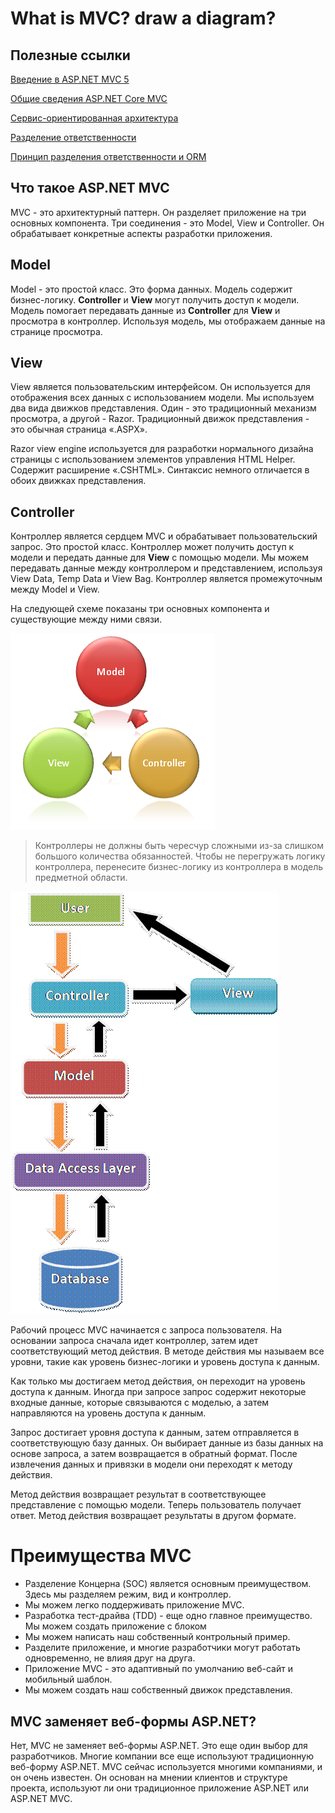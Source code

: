 # What is MVC? draw a diagram?

## Полезные ссылки 
[Введение в ASP.NET MVC 5](https://metanit.com/sharp/mvc5/1.1.php)

[Общие сведения ASP.NET Core MVC](https://docs.microsoft.com/ru-ru/aspnet/core/mvc/overview?view=aspnetcore-2.2)

[Сервис-ориентированная архитектура](https://ru.wikipedia.org/wiki/%D0%A1%D0%B5%D1%80%D0%B2%D0%B8%D1%81-%D0%BE%D1%80%D0%B8%D0%B5%D0%BD%D1%82%D0%B8%D1%80%D0%BE%D0%B2%D0%B0%D0%BD%D0%BD%D0%B0%D1%8F_%D0%B0%D1%80%D1%85%D0%B8%D1%82%D0%B5%D0%BA%D1%82%D1%83%D1%80%D0%B0)

[Разделение ответственности](https://ru.wikipedia.org/wiki/%D0%A0%D0%B0%D0%B7%D0%B4%D0%B5%D0%BB%D0%B5%D0%BD%D0%B8%D0%B5_%D0%BE%D1%82%D0%B2%D0%B5%D1%82%D1%81%D1%82%D0%B2%D0%B5%D0%BD%D0%BD%D0%BE%D1%81%D1%82%D0%B8)

[Принцип разделения ответственности и ORM](https://habr.com/ru/post/263027/)


## Что такое ASP.NET MVC

MVC - это архитектурный паттерн. Он разделяет приложение на три основных компонента. Три соединения - это Model, View и Controller. Он обрабатывает конкретные аспекты разработки приложения.

## Model 

Model - это простой класс. Это форма данных. Модель содержит бизнес-логику. **Controller** и **View** могут получить доступ к модели. Модель помогает передавать данные из **Controller** для **View** и просмотра в контроллер. Используя модель, мы отображаем данные на странице просмотра.

## View

View является пользовательским интерфейсом. Он используется для отображения всех данных с использованием модели. Мы используем два вида движков представления. Один - это традиционный механизм просмотра, а другой -  Razor. Традиционный движок представления - это обычная страница «.ASPX».

Razor view engine используется для разработки нормального дизайна страницы с использованием элементов управления HTML Helper. Содержит расширение «.CSHTML». Синтаксис немного отличается в обоих движках представления.

## Controller

Контроллер является сердцем MVC и обрабатывает пользовательский запрос. Это простой класс. Контроллер может получить доступ к модели и передать данные для **View** с помощью модели. Мы можем передавать данные между контроллером и представлением, используя View Data, Temp Data и View Bag. Контроллер является промежуточным между Model  и View.

На следующей схеме показаны три основных компонента и существующие между ними связи.

![URL](images/mvc.png)

> Контроллеры не должны быть чересчур сложными из-за слишком большого количества обязанностей. Чтобы не перегружать логику контроллера, перенесите бизнес-логику из контроллера в модель предметной области.



![URL](images/image005.gif)

Рабочий процесс MVC начинается с запроса пользователя. На основании запроса сначала идет контроллер, затем идет соответствующий метод действия. В методе действия мы называем все уровни, такие как уровень бизнес-логики и уровень доступа к данным.

Как только мы достигаем метод действия, он переходит на уровень доступа к данным. Иногда при запросе запрос содержит некоторые входные данные, которые связываются с моделью, а затем направляются на уровень доступа к данным.

Запрос достигает уровня доступа к данным, затем отправляется в соответствующую базу данных. Он выбирает данные из базы данных на основе запроса, а затем возвращается в обратный формат. После извлечения данных и привязки в модели они переходят к методу действия.

Метод действия возвращает результат в соответствующее представление с помощью модели. Теперь пользователь получает ответ. Метод действия возвращает результаты в другом формате.

# Преимущества MVC

- Разделение Концерна (SOC) является основным преимуществом. Здесь мы разделяем режим, вид и контроллер.
- Мы можем легко поддерживать приложение MVC.
- Разработка тест-драйва (TDD) - еще одно главное преимущество. Мы можем создать приложение с блоком
- Мы можем написать наш собственный контрольный пример.
- Разделите приложение, и многие разработчики могут работать одновременно, не влияя друг на друга.
- Приложение MVC - это адаптивный по умолчанию веб-сайт и мобильный шаблон.
- Мы можем создать наш собственный движок представления.

## MVC заменяет веб-формы ASP.NET?

Нет, MVC не заменяет веб-формы ASP.NET. Это еще один выбор для разработчиков. Многие компании все еще используют традиционную веб-форму ASP.NET. MVC сейчас используется многими компаниями, и он очень известен. Он основан на мнении клиентов и структуре проекта, используют ли они традиционное приложение ASP.NET или ASP.NET MVC.

